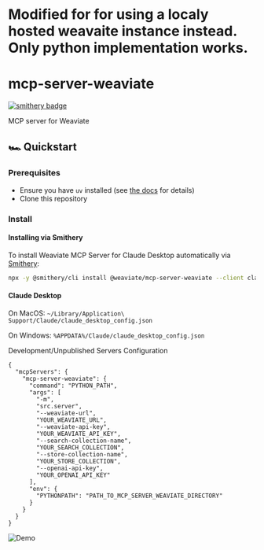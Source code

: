 # Modified for for using a localy hosted weavaite instance instead. Only python implementation works.

# mcp-server-weaviate
[![smithery badge](https://smithery.ai/badge/@weaviate/mcp-server-weaviate)](https://smithery.ai/server/@weaviate/mcp-server-weaviate)

MCP server for Weaviate

## 🏎️ Quickstart

### Prerequisites

- Ensure you have `uv` installed (see
  [the docs](https://docs.astral.sh/uv/getting-started/installation/) for
  details)
- Clone this repository

### Install

#### Installing via Smithery

To install Weaviate MCP Server for Claude Desktop automatically via [Smithery](https://smithery.ai/server/@weaviate/mcp-server-weaviate):

```bash
npx -y @smithery/cli install @weaviate/mcp-server-weaviate --client claude
```

#### Claude Desktop

On MacOS: `~/Library/Application\ Support/Claude/claude_desktop_config.json`

On Windows: `%APPDATA%/Claude/claude_desktop_config.json`

Development/Unpublished Servers Configuration

```
{
  "mcpServers": {
    "mcp-server-weaviate": {
      "command": "PYTHON_PATH",
      "args": [
        "-m",
        "src.server",
        "--weaviate-url",
        "YOUR_WEAVIATE_URL",
        "--weaviate-api-key",
        "YOUR_WEAVIATE_API_KEY",
        "--search-collection-name",
        "YOUR_SEARCH_COLLECTION",
        "--store-collection-name",
        "YOUR_STORE_COLLECTION",
        "--openai-api-key",
        "YOUR_OPENAI_API_KEY"
      ],
      "env": {
        "PYTHONPATH": "PATH_TO_MCP_SERVER_WEAVIATE_DIRECTORY"
      }
    }
  }
}
```

![Demo](./test.png)

